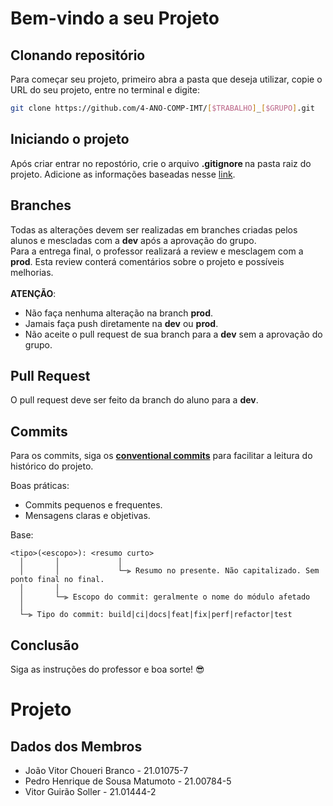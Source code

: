 # Bem-vindo a seu Projeto

## Clonando repositório

Para começar seu projeto, primeiro abra a pasta que deseja utilizar, copie o URL do seu projeto, entre no terminal e digite:

```bash
git clone https://github.com/4-ANO-COMP-IMT/[$TRABALHO]_[$GRUPO].git
```

## Iniciando o projeto

Após criar entrar no repostório, crie o arquivo <strong> .gitignore </strong> na pasta raiz do projeto. Adicione as informações baseadas nesse [link](https://github.com/github/gitignore).

## Branches
Todas as alterações devem ser realizadas em branches criadas pelos alunos e mescladas com a <strong>dev</strong> após a aprovação do grupo.<br>
Para a entrega final, o professor realizará a review e mesclagem com a <strong>prod</strong>. Esta review conterá comentários sobre o projeto e possíveis melhorias.
<br>
<br>
<strong>ATENÇÃO</strong>:
 - Não faça nenhuma alteração na branch <strong>prod</strong>.
 - Jamais faça push diretamente na <strong>dev</strong> ou <strong>prod</strong>.
 -  Não aceite o pull request de sua branch para a <strong>dev</strong> sem a aprovação do grupo.

## Pull Request
O pull request deve ser feito da branch do aluno para a <strong>dev</strong>.<br>


## Commits 
Para os commits, siga os <strong>[conventional commits](https://www.conventionalcommits.org/en/v1.0.0/)</strong> para facilitar a leitura do histórico do projeto.

Boas práticas:
- Commits pequenos e frequentes.
- Mensagens claras e objetivas.

Base:


```
<tipo>(<escopo>): <resumo curto>
  │       │             │
  │       │             └─⫸ Resumo no presente. Não capitalizado. Sem ponto final no final.
  │       │
  │       └─⫸ Escopo do commit: geralmente o nome do módulo afetado
  │
  └─⫸ Tipo do commit: build|ci|docs|feat|fix|perf|refactor|test
```

## Conclusão

Siga as instruções do professor e boa sorte! 😎

# Projeto

## Dados dos Membros
- João Vitor Choueri Branco - 21.01075-7
- Pedro Henrique de Sousa Matumoto - 21.00784-5
- Vitor Guirão Soller - 21.01444-2